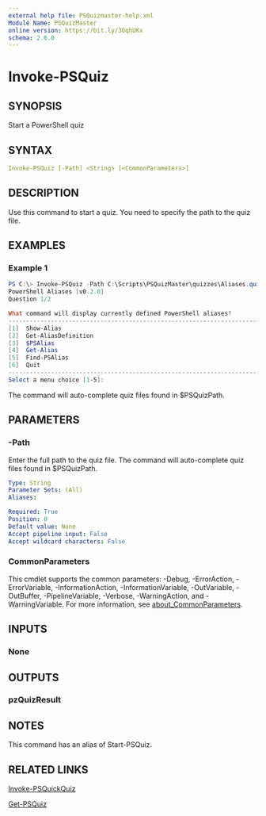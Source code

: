 ```yaml
---
external help file: PSQuizmaster-help.xml
Module Name: PSQuizMaster
online version: https://bit.ly/3OqhUKx
schema: 2.0.0
---
```


# Invoke-PSQuiz

## SYNOPSIS

Start a PowerShell quiz

## SYNTAX

```yaml
Invoke-PSQuiz [-Path] <String> [<CommonParameters>]
```

## DESCRIPTION

Use this command to start a quiz. You need to specify the path to the quiz file.

## EXAMPLES

### Example 1

```powershell
PS C:\> Invoke-PSQuiz -Path C:\Scripts\PSQuizMaster\quizzes\Aliases.quiz.json
PowerShell Aliases [v0.2.0]
Question 1/2

What command will display currently defined PowerShell aliases?
---------------------------------------------------------------------------
[1]  Show-Alias
[2]  Get-AliasDefinition
[3]  $PSAlias
[4]  Get-Alias
[5]  Find-PSAlias
[6]  Quit
---------------------------------------------------------------------------
Select a menu choice [1-5]:
```

The command will auto-complete quiz files found in $PSQuizPath.

## PARAMETERS

### -Path

Enter the full path to the quiz file. The command will auto-complete quiz files found in $PSQuizPath.

```yaml
Type: String
Parameter Sets: (All)
Aliases:

Required: True
Position: 0
Default value: None
Accept pipeline input: False
Accept wildcard characters: False
```

### CommonParameters

This cmdlet supports the common parameters: -Debug, -ErrorAction, -ErrorVariable, -InformationAction, -InformationVariable, -OutVariable, -OutBuffer, -PipelineVariable, -Verbose, -WarningAction, and -WarningVariable. For more information, see [about_CommonParameters](http://go.microsoft.com/fwlink/?LinkID=113216).

## INPUTS

### None

## OUTPUTS

### pzQuizResult

## NOTES

This command has an alias of Start-PSQuiz.

## RELATED LINKS

[Invoke-PSQuickQuiz](Invoke-PSQuickQuiz.md)

[Get-PSQuiz](Get-PSQuiz.md)
